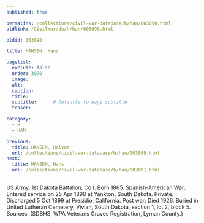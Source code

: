 ```yaml
---
published: true

permalink: /collections/civil-war-database/h/han/003090.html
oldlink: /CivilWar/db/h/han/003090.html

oldid: 003090

title: HANSEN, Hans

pagelist:
  exclude: false
  order: 3090
  image: 
  alt:
  caption:
  title:
  subtitle:      # Defaults to page subtitle
  teaser:

category: 
  - H 
  - HAN

previous:
  title: HANSEN, Halvor
  url: /collections/civil-war-database/h/han/003089.html  
next:
  title: HANSEN, Hans
  url: /collections/civil-war-database/h/han/003091.html   
---
```

US Army, 1st Dakota Battalion, Co I. Born 1865. Spanish-American War: Entered service on 25 Apr 1898 at Yankton, South Dakota. Private. Discharged 5 Oct 1899 at Presidio, California. Post war: Died 1926. Buried in United Lutheran Cemetery, Vivian, South Dakota, section 1, lot 2, block 5. Sources: (SDSHS, WPA Veterans Graves Registration, Lyman County.)